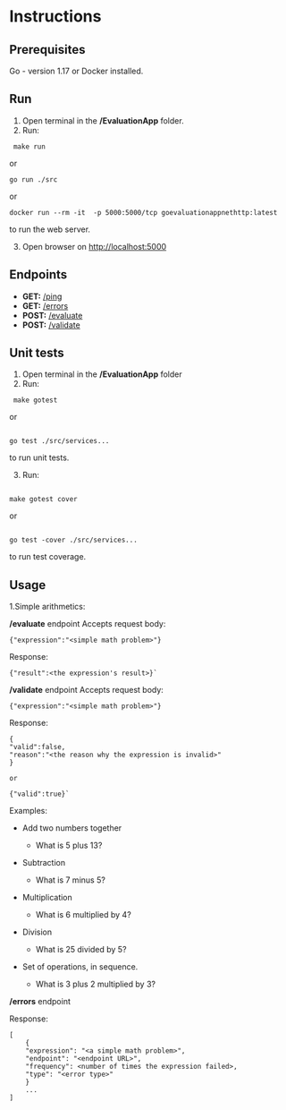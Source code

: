 # Instructions

## Prerequisites

Go - version 1.17 or Docker installed.

## Run

1. Open terminal in the **/EvaluationApp** folder.
2. Run:

```
 make run
```

or

```
go run ./src
```

or

```
docker run --rm -it  -p 5000:5000/tcp goevaluationappnethttp:latest
```

to run the web server.

3. Open browser on [http://localhost:5000](http://localhost:5000)

## Endpoints

- **GET:** [/ping](http://localhost:5000/ping)
- **GET:** [/errors](http://localhost:5000/errors)
- **POST:** [/evaluate](http://localhost:5000/evaluate)
- **POST:** [/validate](http://localhost:5000/validate)

## Unit tests

1. Open terminal in the **/EvaluationApp** folder
2. Run:

```
 make gotest
 ```

 or

 ```

 go test ./src/services...
 ```
 
  to run unit tests.

3. Run:

```

make gotest cover

```

or

```

go test -cover ./src/services...

```

to run test coverage.

## Usage

1.Simple arithmetics:

**/evaluate** endpoint
Accepts request body:
```
{"expression":"<simple math problem>"}
```

Response:

```
{"result":<the expression's result>}`
```

**/validate** endpoint
Accepts request body:
```
{"expression":"<simple math problem>"}
```

Response:

```
{
"valid":false,
"reason":"<the reason why the expression is invalid>"
}

or 

{"valid":true}`
```

Examples:

- Add two numbers together
  - What is 5 plus 13?
- Subtraction
  - What is 7 minus 5?
- Multiplication
  - What is 6 multiplied by 4?
- Division
  - What is 25 divided by 5?

- Set of operations, in sequence.
  - What is 3 plus 2 multiplied by 3?

**/errors** endpoint

Response:

```
[
    {
    "expression": "<a simple math problem>",
    "endpoint": "<endpoint URL>",
    "frequency": <number of times the expression failed>,
    "type": "<error type>"
    }
    ...
]
```